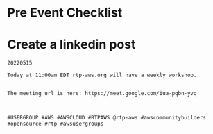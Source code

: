 # Pre Event Checklist

# Create a linkedin post

```
20220515 

Today at 11:00am EDT rtp-aws.org will have a weekly workshop.  


The meeting url is here: https://meet.google.com/iua-pqbn-yvq



#USERGROUP #AWS #AWSCLOUD #RTPAWS @rtp-aws #awscommunitybuilders #opensource #rtp #awsusergroups
```

